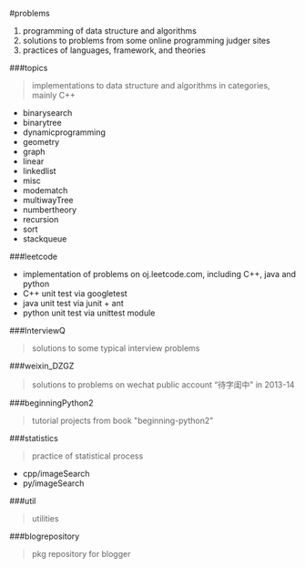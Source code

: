 #problems

 1. programming of data structure and algorithms
 2. solutions to problems from some online programming judger sites
 3. practices of languages, framework, and theories

###topics
 > implementations to data structure and algorithms in categories, mainly C++
 
 - binarysearch
 - binarytree
 - dynamicprogramming
 - geometry
 - graph
 - linear
 - linkedlist
 - misc
 - modematch
 - multiwayTree
 - numbertheory
 - recursion
 - sort
 - stackqueue
 
###leetcode

 - implementation of problems on oj.leetcode.com, including C++, java and python
 - C++ unit test via googletest
 - java unit test via junit + ant
 - python unit test via unittest module

###InterviewQ
 > solutions to some typical interview problems
 
###weixin_DZGZ
 > solutions to problems on wechat public account “待字闺中" in 2013-14

###beginningPython2
 > tutorial projects from book "beginning-python2"

###statistics
 > practice of statistical process
 
 - cpp/imageSearch
 - py/imageSearch

###util
 > utilities 
 
###blogrepository
 > pkg repository for blogger
